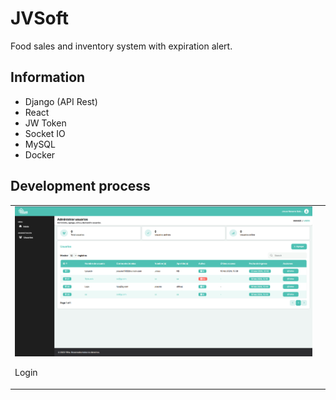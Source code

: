 # JVSoft
Food sales and inventory system with expiration alert.

## Information
- Django (API Rest)
- React
- JW Token
- Socket IO
- MySQL
- Docker

## Development process
<table>
  <tr>
    <td>
      <img src="https://raw.githubusercontent.com/TYisusDv/YiPos/master/images/p1.png" alt="Screenshot 1" width="100%">
      <p>Login</p>
    </td>
    <td>      
      <p></p>
    </td>
  </tr>
</table>